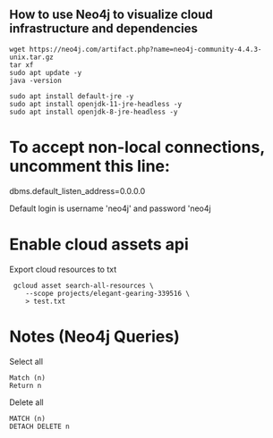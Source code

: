 ## How to use Neo4j to visualize cloud infrastructure and dependencies

```
wget https://neo4j.com/artifact.php?name=neo4j-community-4.4.3-unix.tar.gz
tar xf
sudo apt update -y
java -version

sudo apt install default-jre -y
sudo apt install openjdk-11-jre-headless -y
sudo apt install openjdk-8-jre-headless -y
```


# To accept non-local connections, uncomment this line:
dbms.default_listen_address=0.0.0.0

Default login is username 'neo4j' and password 'neo4j

# Enable cloud assets api
Export cloud resources to txt
```
 gcloud asset search-all-resources \
    --scope projects/elegant-gearing-339516 \
	> test.txt
```

# Notes (Neo4j Queries)

Select all
```
Match (n)
Return n
```

Delete all
```
MATCH (n)
DETACH DELETE n
```